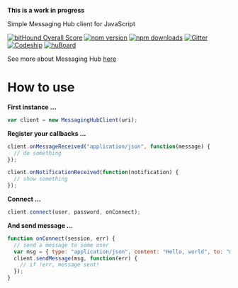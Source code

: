 **This is a work in progress**

Simple Messaging Hub client for JavaScript

[![bitHound Overall Score](https://www.bithound.io/github/takenet/messaginghub-client-js/badges/score.svg)](https://www.bithound.io/github/takenet/messaginghub-client-js)
[![npm version](https://img.shields.io/npm/v/messaginghub-client.svg?style=flat-square)](https://www.npmjs.com/package/messaginhub-client)
[![npm downloads](https://img.shields.io/npm/dm/messaginghub-client.svg?style=flat-square)](https://www.npmjs.com/package/messaginghub-client) [![Gitter](https://img.shields.io/gitter/room/nwjs/nw.js.svg?style=flat-square)](https://gitter.im/takenet/messaginghub-client-js) [![Codeship](https://img.shields.io/codeship/1043f7b0-80e0-0133-5021-02612484d25d/develop.svg?style=flat-square)](https://codeship.com/projects/121068)
[![huBoard](https://img.shields.io/badge/board-tasks-green.svg?style=flat-square)](https://huboard.com/takenet/messaginghub-client-js/#/)

See more about Messaging Hub [here](http://msging.net/)

# How to use

**First instance ...**

```javascript
var client = new MessagingHubClient(uri);
```

**Register your callbacks ...**

```javascript
client.onMessageReceived("application/json", function(message) {
  // do something
});

client.onNotificationReceived(function(notification) {
  // show something
});
```

**Connect ...**

```javascript
client.connect(user, password, onConnect);
```

**And send message ...**

```javascript
function onConnect(session, err) {
  // send a message to some user
  var msg = { type: "application/json", content: "Hello, world", to: "my@friend.com" };
  client.sendMessage(msg, function(err) {
    // if !err, message sent!
  });
}
```
